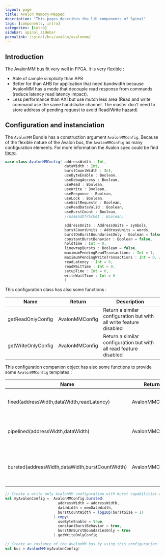 ```yaml
---
layout: page
title: Avalon Memory-Mapped
description: "This pages describes the lib components of Spinal"
tags: [components, intro]
categories: [intro]
sidebar: spinal_sidebar
permalink: /spinal/bus/avalon/avalonmm/
---
```


## Introduction
The AvalonMM bus fit very well in FPGA. It is very flexible :

- Able of sample simplicity than APB
- Better for than AHB for application that need bandwidth because AvalonMM has a mode that decouple read response from commands (reduce latency read latency impact).
- Less performance than AXI but use mutch less area (Read and write command use the same handshake channel. The master don't need to store address of pending request to avoid Read/Write hazard)

##  Configuration and instanciation
The `AvalonMM` Bundle has a construction argument `AvalonMMConfig`. Because of the flexible nature of the Avalon bus, the `AvalonMMConfig` as many configuration elements. For more information the Avalon spec could be find [there](https://www.altera.com/content/dam/altera-www/global/en_US/pdfs/literature/manual/mnl_avalon_spec.pdf).

```scala
case class AvalonMMConfig( addressWidth : Int,
                           dataWidth : Int,
                           burstCountWidth : Int,
                           useByteEnable : Boolean,
                           useDebugAccess : Boolean,
                           useRead : Boolean,
                           useWrite : Boolean,
                           useResponse : Boolean,
                           useLock : Boolean,
                           useWaitRequestn : Boolean,
                           useReadDataValid : Boolean,
                           useBurstCount : Boolean,
                           //useEndOfPacket : Boolean,

                           addressUnits : AddressUnits = symbols,
                           burstCountUnits : AddressUnits = words,
                           burstOnBurstBoundariesOnly : Boolean = false,
                           constantBurstBehavior : Boolean = false,
                           holdTime : Int = 0,
                           linewrapBursts : Boolean = false,
                           maximumPendingReadTransactions : Int = 1,
                           maximumPendingWriteTransactions : Int = 0, // unlimited
                           readLatency : Int = 0,
                           readWaitTime : Int = 0,
                           setupTime : Int = 0,
                           writeWaitTime : Int = 0
                           )
```

This configuration class has also some functions :

| Name | Return | Description |
| --- | --- | --- |
| getReadOnlyConfig | AvalonMMConfig | Return a similar configuration but with all write feature disabled |
| getWriteOnlyConfig | AvalonMMConfig | Return a similar configuration but with all read feature disabled |

This configuration companion object has also some functions to provide some `AvalonMMConfig` templates :

| Name | Return | Description |
| --- | --- | --- |
| fixed(addressWidth,dataWidth,readLatency) | AvalonMMConfig | Return a simple configuration with fixed read timings |
| pipelined(addressWidth,dataWidth) | AvalonMMConfig | Return a configuration with variable latency read (readDataValid) |
| bursted(addressWidth,dataWidth,burstCountWidth) | AvalonMMConfig | Return a configuration with variable latency read and burst capabilities |


```scala
// Create a write only AvalonMM configuration with burst capabilities and byte enable
val myAvalonConfig =  AvalonMMConfig.bursted(
                        addressWidth = addressWidth,
                        dataWidth = memDataWidth,
                        burstCountWidth = log2Up(burstSize + 1)
                      ).copy(
                        useByteEnable = true,
                        constantBurstBehavior = true,
                        burstOnBurstBoundariesOnly = true
                      ).getWriteOnlyConfig

// Create an instance of the AvalonMM bus by using this configuration
val bus = AvalonMM(myAvalonConfig)
```
